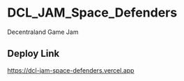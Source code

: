 # DCL_JAM_Space_Defenders
 Decentraland Game Jam
  
## Deploy Link
https://dcl-jam-space-defenders.vercel.app
